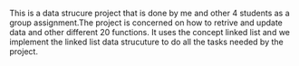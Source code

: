 This is a data strucure project that is done by me and other 4 students as a group assignment.The project is concerned on how to retrive and update data and other different 20 functions. It uses the concept linked list and we implement the linked list data strucuture to do all the tasks needed by the project.
